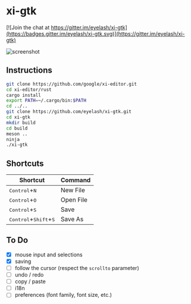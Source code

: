 # xi-gtk

[![Join the chat at https://gitter.im/eyelash/xi-gtk](https://badges.gitter.im/eyelash/xi-gtk.svg)](https://gitter.im/eyelash/xi-gtk)

![screenshot](https://raw.githubusercontent.com/eyelash/xi-gtk/master/screenshot.png)

## Instructions

```sh
git clone https://github.com/google/xi-editor.git
cd xi-editor/rust
cargo install
export PATH=~/.cargo/bin:$PATH
cd ../..
git clone https://github.com/eyelash/xi-gtk.git
cd xi-gtk
mkdir build
cd build
meson ..
ninja
./xi-gtk
```

## Shortcuts

Shortcut                                         | Command
-------------------------------------------------|---------
<kbd>Control</kbd>+<kbd>N</kbd>                  | New File
<kbd>Control</kbd>+<kbd>O</kbd>                  | Open File
<kbd>Control</kbd>+<kbd>S</kbd>                  | Save
<kbd>Control</kbd>+<kbd>Shift</kbd>+<kbd>S</kbd> | Save As

## To Do

- [x] mouse input and selections
- [x] saving
- [ ] follow the cursor (respect the `scrollto` parameter)
- [ ] undo / redo
- [ ] copy / paste
- [ ] i18n
- [ ] preferences (font family, font size, etc.)
